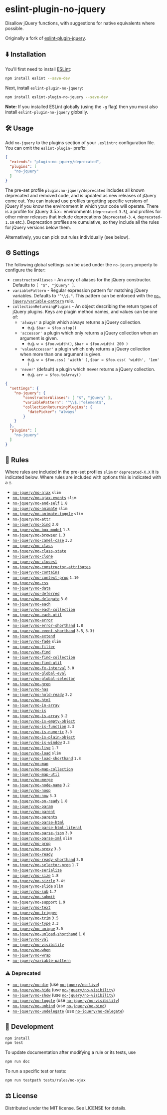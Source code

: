 <!-- This file is built by build-readme.js. Do not edit it directly; edit README.md.template instead. -->
# eslint-plugin-no-jquery

Disallow jQuery functions, with suggestions for native equivalents where possible.

Originally a fork of [eslint-plugin-jquery](https://github.com/dgraham/eslint-plugin-jquery/).

## ⬇️ Installation

You'll first need to install [ESLint](http://eslint.org):

```sh
npm install eslint --save-dev
```

Next, install `eslint-plugin-no-jquery`:

```sh
npm install eslint-plugin-no-jquery --save-dev
```

**Note:** If you installed ESLint globally (using the `-g` flag) then you must also install `eslint-plugin-no-jquery` globally.

## 🛠️ Usage

Add `no-jquery` to the plugins section of your `.eslintrc` configuration file. You can omit the `eslint-plugin-` prefix:

```json
{
  "extends": "plugin:no-jquery/deprecated",
  "plugins": [
    "no-jquery"
  ]
}
```

The pre-set profile `plugin:no-jquery/deprecated` includes all known deprecated and removed code, and is updated as new releases of jQuery come out. You can instead use profiles targetting specific versions of jQuery if you know the environment in which your code will operate. There is a profile for jQuery 3.5.x+ environments (`deprecated-3.5`), and profiles for other minor releases that include deprecations (`deprecated-3.4`, `deprecated-1.10` etc.). Deprecation profiles are cumulative, so they include all the rules for jQuery versions below them.

Alternatively, you can pick out rules individually (see below).

## ⚙️ Settings

The following global settings can be used under the `no-jquery` property to configure the linter:

* `constructorAliases` - An array of aliases for the jQuery constructor. Defaults to `[ "$", "jQuery" ]`.
* `variablePattern` - Regular expression pattern for matching jQuery variables. Defaults to `"^\\$."`. This pattern can be enforced with the [`no-jquery/variable-pattern`](docs/rules/variable-pattern.md) rule.
* `collectionReturningPlugins` - An object describing the return types of jQuery plugins. Keys are plugin method names, and values can be one of:
  * `'always'` a plugin which always returns a jQuery collection.
    * e.g. `$bar = $foo.stop()`
  * `'accessor'` a plugin which only returns a jQuery collection when an argument is given.
    * e.g. `w = $foo.width()`, `$bar = $foo.width( 200 )`
  * `'valueAccessor'` a plugin which only returns a jQuery collection when more than one argument is given.
    * e.g. `w = $foo.css( 'width' )`, `$bar = $foo.css( 'width', '1em' )`
  * `'never'` (default) a plugin which never returns a jQuery collection.
    * e.g. `arr = $foo.toArray()`

```json
{
  "settings": {
    "no-jquery": {
        "constructorAliases": [ "$", "jQuery" ],
        "variablePattern": "^\\$.|^element$",
        "collectionReturningPlugins": {
          "datePicker": "always"
        }
    }
  },
  "plugins": [
    "no-jquery"
  ]
}
```

## 📖 Rules

Where rules are included in the pre-set profiles `slim` or `deprecated-X.X` it is indicated below. Where rules are included with options this is indicated with a `†`.
* [`no-jquery/no-ajax`](docs/rules/no-ajax.md) `slim`
* [`no-jquery/no-ajax-events`](docs/rules/no-ajax-events.md) `slim`
* [`no-jquery/no-and-self`](docs/rules/no-and-self.md) `1.8`
* [`no-jquery/no-animate`](docs/rules/no-animate.md) `slim`
* [`no-jquery/no-animate-toggle`](docs/rules/no-animate-toggle.md) `slim`
* [`no-jquery/no-attr`](docs/rules/no-attr.md)
* [`no-jquery/no-bind`](docs/rules/no-bind.md) `3.0`
* [`no-jquery/no-box-model`](docs/rules/no-box-model.md) `1.3`
* [`no-jquery/no-browser`](docs/rules/no-browser.md) `1.3`
* [`no-jquery/no-camel-case`](docs/rules/no-camel-case.md) `3.3`
* [`no-jquery/no-class`](docs/rules/no-class.md)
* [`no-jquery/no-class-state`](docs/rules/no-class-state.md)
* [`no-jquery/no-clone`](docs/rules/no-clone.md)
* [`no-jquery/no-closest`](docs/rules/no-closest.md)
* [`no-jquery/no-constructor-attributes`](docs/rules/no-constructor-attributes.md)
* [`no-jquery/no-contains`](docs/rules/no-contains.md)
* [`no-jquery/no-context-prop`](docs/rules/no-context-prop.md) `1.10`
* [`no-jquery/no-css`](docs/rules/no-css.md)
* [`no-jquery/no-data`](docs/rules/no-data.md)
* [`no-jquery/no-deferred`](docs/rules/no-deferred.md)
* [`no-jquery/no-delegate`](docs/rules/no-delegate.md) `3.0`
* [`no-jquery/no-each`](docs/rules/no-each.md)
* [`no-jquery/no-each-collection`](docs/rules/no-each-collection.md)
* [`no-jquery/no-each-util`](docs/rules/no-each-util.md)
* [`no-jquery/no-error`](docs/rules/no-error.md)
* [`no-jquery/no-error-shorthand`](docs/rules/no-error-shorthand.md) `1.8`
* [`no-jquery/no-event-shorthand`](docs/rules/no-event-shorthand.md) `3.5`, `3.3†`
* [`no-jquery/no-extend`](docs/rules/no-extend.md)
* [`no-jquery/no-fade`](docs/rules/no-fade.md) `slim`
* [`no-jquery/no-filter`](docs/rules/no-filter.md)
* [`no-jquery/no-find`](docs/rules/no-find.md)
* [`no-jquery/no-find-collection`](docs/rules/no-find-collection.md)
* [`no-jquery/no-find-util`](docs/rules/no-find-util.md)
* [`no-jquery/no-fx-interval`](docs/rules/no-fx-interval.md) `3.0`
* [`no-jquery/no-global-eval`](docs/rules/no-global-eval.md)
* [`no-jquery/no-global-selector`](docs/rules/no-global-selector.md)
* [`no-jquery/no-grep`](docs/rules/no-grep.md)
* [`no-jquery/no-has`](docs/rules/no-has.md)
* [`no-jquery/no-hold-ready`](docs/rules/no-hold-ready.md) `3.2`
* [`no-jquery/no-html`](docs/rules/no-html.md)
* [`no-jquery/no-in-array`](docs/rules/no-in-array.md)
* [`no-jquery/no-is`](docs/rules/no-is.md)
* [`no-jquery/no-is-array`](docs/rules/no-is-array.md) `3.2`
* [`no-jquery/no-is-empty-object`](docs/rules/no-is-empty-object.md)
* [`no-jquery/no-is-function`](docs/rules/no-is-function.md) `3.3`
* [`no-jquery/no-is-numeric`](docs/rules/no-is-numeric.md) `3.3`
* [`no-jquery/no-is-plain-object`](docs/rules/no-is-plain-object.md)
* [`no-jquery/no-is-window`](docs/rules/no-is-window.md) `3.3`
* [`no-jquery/no-live`](docs/rules/no-live.md) `1.7`
* [`no-jquery/no-load`](docs/rules/no-load.md) `slim`
* [`no-jquery/no-load-shorthand`](docs/rules/no-load-shorthand.md) `1.8`
* [`no-jquery/no-map`](docs/rules/no-map.md)
* [`no-jquery/no-map-collection`](docs/rules/no-map-collection.md)
* [`no-jquery/no-map-util`](docs/rules/no-map-util.md)
* [`no-jquery/no-merge`](docs/rules/no-merge.md)
* [`no-jquery/no-node-name`](docs/rules/no-node-name.md) `3.2`
* [`no-jquery/no-noop`](docs/rules/no-noop.md)
* [`no-jquery/no-now`](docs/rules/no-now.md) `3.3`
* [`no-jquery/no-on-ready`](docs/rules/no-on-ready.md) `1.8`
* [`no-jquery/no-param`](docs/rules/no-param.md)
* [`no-jquery/no-parent`](docs/rules/no-parent.md)
* [`no-jquery/no-parents`](docs/rules/no-parents.md)
* [`no-jquery/no-parse-html`](docs/rules/no-parse-html.md)
* [`no-jquery/no-parse-html-literal`](docs/rules/no-parse-html-literal.md)
* [`no-jquery/no-parse-json`](docs/rules/no-parse-json.md) `3.0`
* [`no-jquery/no-parse-xml`](docs/rules/no-parse-xml.md) `slim`
* [`no-jquery/no-prop`](docs/rules/no-prop.md)
* [`no-jquery/no-proxy`](docs/rules/no-proxy.md) `3.3`
* [`no-jquery/no-ready`](docs/rules/no-ready.md)
* [`no-jquery/no-ready-shorthand`](docs/rules/no-ready-shorthand.md) `3.0`
* [`no-jquery/no-selector-prop`](docs/rules/no-selector-prop.md) `1.7`
* [`no-jquery/no-serialize`](docs/rules/no-serialize.md)
* [`no-jquery/no-size`](docs/rules/no-size.md) `1.8`
* [`no-jquery/no-sizzle`](docs/rules/no-sizzle.md) `3.4†`
* [`no-jquery/no-slide`](docs/rules/no-slide.md) `slim`
* [`no-jquery/no-sub`](docs/rules/no-sub.md) `1.7`
* [`no-jquery/no-submit`](docs/rules/no-submit.md)
* [`no-jquery/no-support`](docs/rules/no-support.md) `1.9`
* [`no-jquery/no-text`](docs/rules/no-text.md)
* [`no-jquery/no-trigger`](docs/rules/no-trigger.md)
* [`no-jquery/no-trim`](docs/rules/no-trim.md) `3.5`
* [`no-jquery/no-type`](docs/rules/no-type.md) `3.3`
* [`no-jquery/no-unique`](docs/rules/no-unique.md) `3.0`
* [`no-jquery/no-unload-shorthand`](docs/rules/no-unload-shorthand.md) `1.8`
* [`no-jquery/no-val`](docs/rules/no-val.md)
* [`no-jquery/no-visibility`](docs/rules/no-visibility.md)
* [`no-jquery/no-when`](docs/rules/no-when.md)
* [`no-jquery/no-wrap`](docs/rules/no-wrap.md)
* [`no-jquery/variable-pattern`](docs/rules/variable-pattern.md)

### ⚠️ Deprecated

* [`no-jquery/no-die`](docs/rules/no-die.md) (use [`no-jquery/no-live`](docs/rules/no-live.md))
* [`no-jquery/no-hide`](docs/rules/no-hide.md) (use [`no-jquery/no-visibility`](docs/rules/no-visibility.md))
* [`no-jquery/no-show`](docs/rules/no-show.md) (use [`no-jquery/no-visibility`](docs/rules/no-visibility.md))
* [`no-jquery/no-toggle`](docs/rules/no-toggle.md) (use [`no-jquery/no-visibility`](docs/rules/no-visibility.md))
* [`no-jquery/no-unbind`](docs/rules/no-unbind.md) (use [`no-jquery/no-bind`](docs/rules/no-bind.md))
* [`no-jquery/no-undelegate`](docs/rules/no-undelegate.md) (use [`no-jquery/no-delegate`](docs/rules/no-delegate.md))

## 🤖 Development

```sh
npm install
npm test
```

To update documentation after modifying a rule or its tests, use

```sh
npm run doc
```

To run a specific test or tests:

```sh
npm run testpath tests/rules/no-ajax
```

## ⚖️ License

Distributed under the MIT license. See LICENSE for details.
